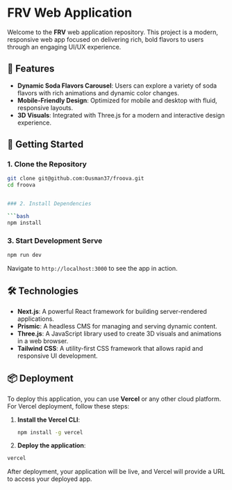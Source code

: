 # FRV Web Application

Welcome to the **FRV** web application repository. This project is a modern, responsive web app focused on delivering rich, bold flavors to users through an engaging UI/UX experience.

## 🌟 Features

- **Dynamic Soda Flavors Carousel**: Users can explore a variety of soda flavors with rich animations and dynamic color changes.
- **Mobile-Friendly Design**: Optimized for mobile and desktop with fluid, responsive layouts.
- **3D Visuals**: Integrated with Three.js for a modern and interactive design experience.

## 🚀 Getting Started

### 1. Clone the Repository

```bash
git clone git@github.com:Ousman37/froova.git
cd froova


### 2. Install Dependencies

```bash
npm install
```

### 3. Start Development Serve

```bash
npm run dev
```

Navigate to `http://localhost:3000` to see the app in action.

## 🛠 Technologies

- **Next.js**: A powerful React framework for building server-rendered applications.
- **Prismic**: A headless CMS for managing and serving dynamic content.
- **Three.js**: A JavaScript library used to create 3D visuals and animations in a web browser.
- **Tailwind CSS**: A utility-first CSS framework that allows rapid and responsive UI development.

## 📦 Deployment

To deploy this application, you can use **Vercel** or any other cloud platform. For Vercel deployment, follow these steps:

1. **Install the Vercel CLI**:

   ```bash
   npm install -g vercel


2. **Deploy the application**:

 ```bash
vercel
```

After deployment, your application will be live, and Vercel will provide a URL to access your deployed app.

